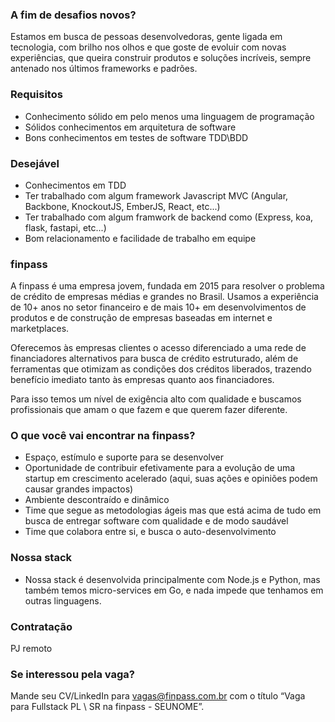 ### **A fim de desafios novos?**

Estamos em busca de pessoas desenvolvedoras, gente ligada em tecnologia, com brilho nos olhos e que goste de evoluir com novas experiências, que queira construir produtos e soluções incríveis, sempre antenado nos últimos frameworks e padrões. 

### **Requisitos**

- Conhecimento sólido em pelo menos uma linguagem de programação
- Sólidos conhecimentos em arquitetura de software
- Bons conhecimentos em testes de software TDD\BDD

### **Desejável**

- Conhecimentos em TDD
- Ter trabalhado com algum framework Javascript MVC (Angular, Backbone, KnockoutJS, EmberJS, React, etc...)
- Ter trabalhado com algum framwork de backend como (Express, koa, flask, fastapi, etc...)
- Bom relacionamento e facilidade de trabalho em equipe

### **finpass**

A finpass é uma empresa jovem, fundada em 2015 para resolver o problema de crédito de  empresas médias e grandes no Brasil. Usamos a experiência de 10+ anos no setor financeiro e de mais 10+ em desenvolvimentos de produtos e de construção de empresas baseadas em internet e marketplaces.

Oferecemos às empresas clientes o acesso diferenciado a uma rede de financiadores alternativos para busca de crédito estruturado, além de ferramentas que otimizam as condições dos créditos liberados, trazendo benefício imediato tanto às empresas quanto aos financiadores.

Para isso temos um nível de exigência alto com qualidade e buscamos profissionais que amam o que fazem e que querem fazer diferente.

### O que você vai encontrar na finpass?

- Espaço, estímulo e suporte para se desenvolver
- Oportunidade de contribuir efetivamente para a evolução de uma startup em crescimento acelerado (aqui, suas ações e opiniões podem causar grandes impactos)
- Ambiente descontraído e dinâmico
- Time que segue as metodologias ágeis mas que está acima de tudo em busca de entregar software com qualidade e de modo saudável
- Time que colabora entre si, e busca o auto-desenvolvimento

### Nossa stack

- Nossa stack é desenvolvida principalmente com Node.js e Python, mas também temos micro-services em Go, e nada impede que tenhamos em outras linguagens.

### Contratação

PJ remoto

### Se interessou pela vaga?

Mande seu CV/LinkedIn para [vagas@finpass.com.br](vagas@finpass.com.br) com o título “Vaga para Fullstack PL \ SR na finpass - SEUNOME”. 
